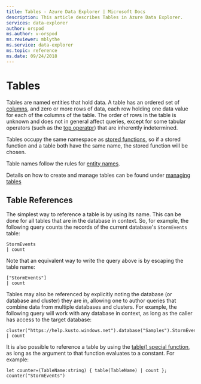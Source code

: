 ```yaml
---
title: Tables - Azure Data Explorer | Microsoft Docs
description: This article describes Tables in Azure Data Explorer.
services: data-explorer
author: orspod
ms.author: v-orspod
ms.reviewer: mblythe
ms.service: data-explorer
ms.topic: reference
ms.date: 09/24/2018
---
```

# Tables

Tables are named entities that hold data. A table has an ordered set
of [columns](./columns.md), and zero or more rows of data, each row holding one data value
for each of the columns of the table. The order of rows in the table is unknown
and does not in general affect queries, except for some tabular operators (such as
the [top operatpr](../topoperator.md)) that are inherently indetermined.

Tables occupy the same namespace as [stored functions](./stored-functions.md),
so if a stored function and a table both have the same name, the stored function
will be chosen.

Table names follow the rules for [entity names](./entity-names.md).

Details on how to create and manage tables can be found under [managing tables](../../management/tables.md)

## Table References

The simplest way to reference a table is by using its name. This can be done
for all tables that are in the database in context. So, for example, the following
query counts the records of the current database's `StormEvents` table:

```kusto
StormEvents
| count
```

Note that an equivalent way to write the query above is by escaping the table
name:

```kusto
["StormEvents"]
| count
```

Tables may also be referenced by explicitly noting the database (or database and
cluster) they are in, allowing one to author queries that combine data from
multiple databases and clusters. For example, the following query will work
with any database in context, as long as the caller has access to the target
database:

```kusto
cluster("https://help.kusto.windows.net").database("Samples").StormEvents
| count
```

It is also possible to reference a table by using the [table() special function](../tablefunction.md),
as long as the argument to that function evaluates to a constant. For example:

```kusto
let counter=(TableName:string) { table(TableName) | count };
counter("StormEvents")
```